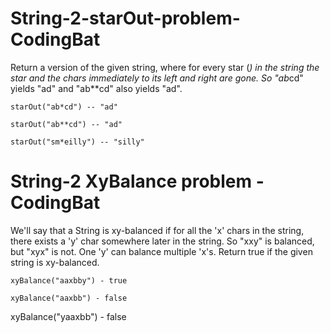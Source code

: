 # String-2-starOut-problem-CodingBat

Return a version of the given string, where for every star (*) in the string 
the star and the chars immediately to its left and right are gone. 
So "ab*cd" yields "ad" and "ab**cd" also yields "ad".

	starOut("ab*cd") -- "ad"
  
	starOut("ab**cd") -- "ad"
  
	starOut("sm*eilly") -- "silly"
  
# String-2 XyBalance problem - CodingBat  
  
  We'll say that a String is xy-balanced if for all the 'x' 
  chars in the string, there exists a 'y' char somewhere 
	later in the string. So "xxy" is balanced, but "xyx" is not. 
	One 'y' can balance multiple 'x's. 
	Return true if the given string is xy-balanced.

	xyBalance("aaxbby") - true
  
	xyBalance("aaxbb") - false
	
  xyBalance("yaaxbb") - false
  
  
